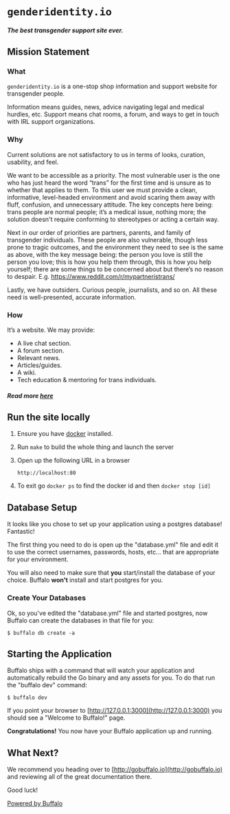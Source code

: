 # `genderidentity.io`

##### *The best transgender support site ever.*

## Mission Statement

### What

`genderidentity.io` is a one-stop shop information and support website for transgender people.

Information means guides, news, advice navigating legal and medical hurdles, etc. Support means chat rooms, a forum, and ways to get in touch with IRL support organizations.

### Why

Current solutions are not satisfactory to us in terms of looks, curation, usability, and feel.

We want to be accessible as a priority. The most vulnerable user is the one who has just heard the word “trans” for the first time and is unsure as to whether that applies to them. To this user we must provide a clean, informative, level-headed environment and avoid scaring them away with fluff, confusion, and unnecessary attitude. The key concepts here being: trans people are normal people; it’s a medical issue, nothing more; the solution doesn't require conforming to stereotypes or acting a certain way.

Next in our order of priorities are partners, parents, and family of transgender individuals. These people are also vulnerable, though less prone to tragic outcomes, and the environment they need to see is the same as above, with the key message being: the person you love is still the person you love; this is how you help them through, this is how you help yourself; there are some things to be concerned about but there’s no reason to despair. E.g. https://www.reddit.com/r/mypartneristrans/

Lastly, we have outsiders. Curious people, journalists, and so on. All these need is well-presented, accurate information.

### How

It’s a website. We may provide:

- A live chat section.
- A forum section.
- Relevant news.
- Articles/guides.
- A wiki.
- Tech education & mentoring for trans individuals.

##### Read more [here](docs/about.md)

## Run the site locally

 1. Ensure you have [docker](https://www.docker.com/community-edition) installed.

 2. Run `make` to build the whole thing and launch the server

 3. Open up the following URL in a browser

        http://localhost:80

 4. To exit go `docker ps` to find the docker id and then `docker stop [id]`

## Database Setup

It looks like you chose to set up your application using a postgres database! Fantastic!

The first thing you need to do is open up the "database.yml" file and edit it to use the correct usernames, passwords, hosts, etc... that are appropriate for your environment.

You will also need to make sure that **you** start/install the database of your choice. Buffalo **won't** install and start postgres for you.

### Create Your Databases

Ok, so you've edited the "database.yml" file and started postgres, now Buffalo can create the databases in that file for you:

	$ buffalo db create -a


## Starting the Application

Buffalo ships with a command that will watch your application and automatically rebuild the Go binary and any assets for you. To do that run the "buffalo dev" command:

	$ buffalo dev

If you point your browser to [http://127.0.0.1:3000](http://127.0.0.1:3000) you should see a "Welcome to Buffalo!" page.

**Congratulations!** You now have your Buffalo application up and running.

## What Next?

We recommend you heading over to [http://gobuffalo.io](http://gobuffalo.io) and reviewing all of the great documentation there.

Good luck!

[Powered by Buffalo](http://gobuffalo.io)

